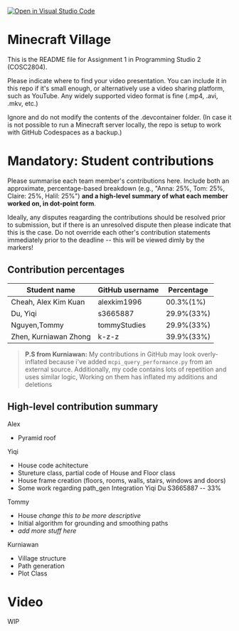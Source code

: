 [![Open in Visual Studio Code](https://classroom.github.com/assets/open-in-vscode-c66648af7eb3fe8bc4f294546bfd86ef473780cde1dea487d3c4ff354943c9ae.svg)](https://classroom.github.com/online_ide?assignment_repo_id=8376141&assignment_repo_type=AssignmentRepo)
# Minecraft Village
This is the README file for Assignment 1 in Programming Studio 2 (COSC2804).

Please indicate where to find your video presentation. You can include it in this repo if it's small enough, or alternatively use a video sharing platform, such as YouTube. Any widely supported video format is fine (.mp4, .avi, .mkv, etc.)

Ignore and do not modify the contents of the .devcontainer folder. (In case it is not possible to run a Minecraft server locally, the repo is setup to work with GitHub Codespaces as a backup.)

# Mandatory: Student contributions
Please summarise each team member's contributions here. Include both an approximate, percentage-based breakdown (e.g., "Anna: 25%, Tom: 25%, Claire: 25%, Halil: 25%") **and a high-level summary of what each member worked on, in dot-point form**.

Ideally, any disputes reagarding the contributions should be resolved prior to submission, but if there is an unresolved dispute then please indicate that this is the case. Do not override each other's contribution statements immediately prior to the deadline -- this will be viewed dimly by the markers!

## Contribution percentages
|Student name          |GitHub username   |Percentage|
|----------------------|------------------|----------|
|Cheah, Alex Kim Kuan  |alexkim1996       |00.3%(1%)|
|Du, Yiqi              |s3665887          |29.9%(33%)|
|Nguyen,Tommy          |tommyStudies      |29.9%(33%)|
|Zhen, Kurniawan Zhong |k-z-z             |39.9%(33%)|


> **P.S from Kurniawan:** My contributions in GitHub may look overly-inflated because i've added ``mcpi_query_performance.py`` from an external source.
> Additionally, my code contains lots of repetition and uses similar logic, Working on them has inflated my additions and deletions

## High-level contribution summary
Alex
  - Pyramid roof

Yiqi
  - House code achitecture
  - Stureture class, partial code of House and Floor class
  - House frame creation (floors, rooms, walls, stairs, windows and doors)
  - Some work regarding path_gen Integration
  Yiqi Du S3665887 -- 33%


Tommy
  - House *change this to be more descriptive*
  - Initial algorithm for grounding and smoothing paths
  - *add more stuff here*

Kurniawan
  - Village structure
  - Path generation
  - Plot Class

# Video
WIP